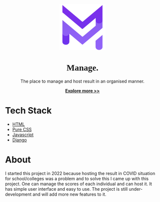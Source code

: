 <link rel="preconnect" href="https://fonts.googleapis.com">
<link rel="preconnect" href="https://fonts.gstatic.com" crossorigin>
<link href="https://fonts.googleapis.com/css2?family=Righteous&display=swap" rel="stylesheet">

<p align="center">
  <img width="150" height="150" src="static/images/logo.png" alt="Manage.">
  <h1 align="center" style="font-family: 'Righteous', cursive;">Manage.</h1>
  <p align="center">The place to manage and host result in an organised manner.</p>
  <p align="center" style="font-weight: bold;"><a href="https://github.com/sid-3q5/result-management">Explore more >></a></p>
</p>

<h1> Tech Stack </h1>
<ul>
  <li> <a href="https://developer.mozilla.org/en-US/docs/Web/HTML">HTML</a></li>

  <li> <a href="https://developer.mozilla.org/en-US/docs/Web/CSS">Pure CSS</a></li>
  <li> <a href="https://developer.mozilla.org/en-US/docs/Web/JavaScript">Javascript</a> </li>
  <li><a href="https://www.djangoproject.com/"> Django </a></li>
</ul>

<h1>About</h1>
<p>I started this project in 2022 because hosting the result in COVID situation for school/colleges was a problem and to solve this I came up with this project. One can manage the scores of each individual and can host it. It has simple user interface and easy to use. The project is still under-development and will add more new features to it.</p>
